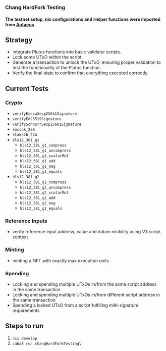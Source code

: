 ### Chang HardFork Testing

#### The testnet setup, nix configurations and Helper functions were imported from [Antaeus](https://github.com/IntersectMBO/antaeus/)

## Strategy
- Integrate Plutus functions into basic validator scripts.
- Lock some UTxO within the script.
- Generate a transaction to unlock the UTxO, ensuring proper validation to test the functionality of the Plutus function.
- Verify the final state to confirm that everything executed correctly.

## Current Tests
### Crypto 
- `verifyEcdsaSecp256k1Signature`
- `verifyEd25519Signature`
- `verifySchnorrSecp256k1Signature` 
- `keccak_256`
- `blake2b_224`
- `bls12_381_g1`
  - `bls12_381_g1_compress` 
  - `bls12_381_g1_uncompress`
  - `bls12_381_g1_scalarMul`
  - `bls12_381_g1_add`
  - `bls12_381_g1_neg`
  - `bls12_381_g1_equals`
- `bls12_381_g2`
  - `bls12_381_g2_compress` 
  - `bls12_381_g2_uncompress`
  - `bls12_381_g2_scalarMul`
  - `bls12_381_g2_add`
  - `bls12_381_g2_neg`
  - `bls12_381_g2_equals`

### Reference Inputs 
- verify reference input address, value and datum visibility using V3 script context

### Minting
- minting a NFT with exactly max execution units

### Spending 
- Locking and spending multiple UTxOs in/from the same script address in the same transaction
- Locking and spending multiple UTxOs in/from different script address in the same transaction
- Spending a locked UTxO from a script fulfilling milti-signature requirements

## Steps to run
1. `nix develop`
2. `cabal run changHardForkTesting\`